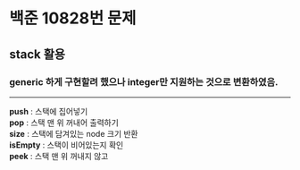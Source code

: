 # 백준 10828번 문제
## stack 활용
### generic 하게 구현할려 했으나 integer만 지원하는 것으로 변환하였음.
---
**push** : 스택에 집어넣기<br>
**pop** : 스택 맨 위 꺼내어 출력하기<br>
**size** : 스택에 담겨있는 node 크기 반환<br>
**isEmpty** : 스택이 비어있는지 확인<br>
**peek** : 스택 맨 위 꺼내지 않고 <br>
